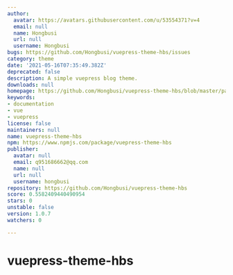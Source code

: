 ```yaml
---
author:
  avatar: https://avatars.githubusercontent.com/u/53554371?v=4
  email: null
  name: Hongbusi
  url: null
  username: Hongbusi
bugs: https://github.com/Hongbusi/vuepress-theme-hbs/issues
category: theme
date: '2021-05-16T07:35:49.382Z'
deprecated: false
description: A simple vuepress blog theme.
downloads: null
homepage: https://github.com/Hongbusi/vuepress-theme-hbs/blob/master/packages/README.md
keywords:
- documentation
- vue
- vuepress
license: false
maintainers: null
name: vuepress-theme-hbs
npm: https://www.npmjs.com/package/vuepress-theme-hbs
publisher:
  avatar: null
  email: q951686662@qq.com
  name: null
  url: null
  username: hongbusi
repository: https://github.com/Hongbusi/vuepress-theme-hbs
score: 0.5582409440490954
stars: 0
unstable: false
version: 1.0.7
watchers: 0

---
```


# vuepress-theme-hbs